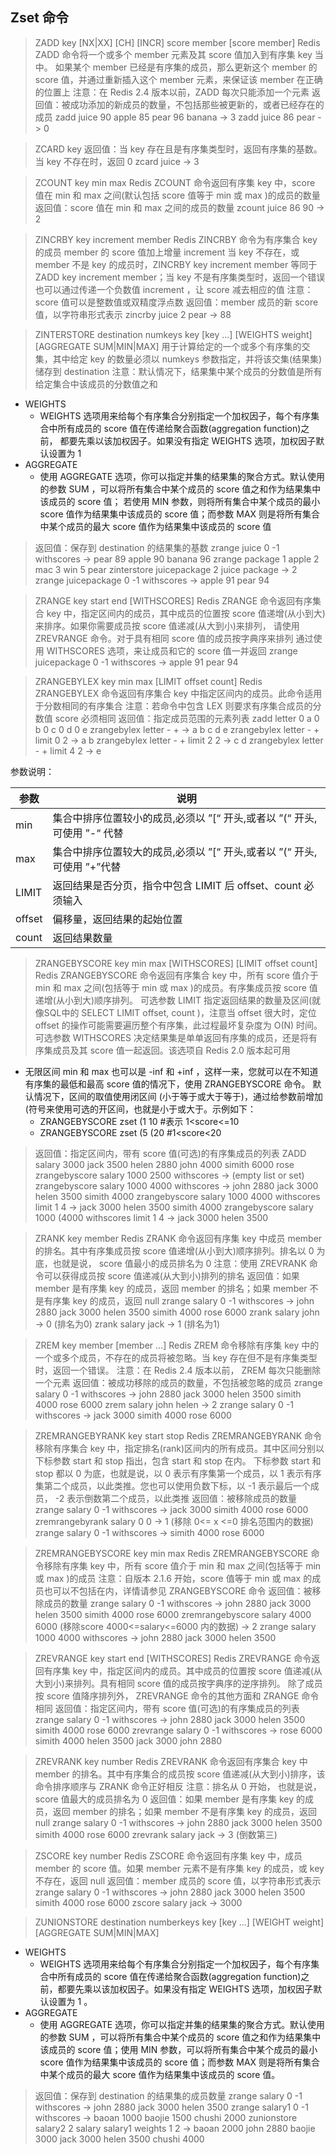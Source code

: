 ## Zset 命令

> ZADD key [NX|XX] [CH] [INCR] score member [score member]
> Redis ZADD 命令将一个或多个 member 元素及其 score 值加入到有序集 key 当中。
> 如果某个 member 已经是有序集的成员，那么更新这个 member 的 score 值，并通过重新插入这个 member 元素，来保证该 member 在正确的位置上
> 注意：在 Redis 2.4 版本以前，ZADD 每次只能添加一个元素
> 返回值：被成功添加的新成员的数量，不包括那些被更新的，或者已经存在的成员
> zadd juice 90 apple 85 pear 96 banana -> 3
> zadd juice 86 pear -> 0

> ZCARD key
> 返回值：当 key 存在且是有序集类型时，返回有序集的基数。当 key 不存在时，返回 0
> zcard juice -> 3

> ZCOUNT key min max
> Redis ZCOUNT 命令返回有序集 key 中，score 值在 min 和 max 之间(默认包括 score 值等于 min 或 max )的成员的数量
> 返回值：score 值在 min 和 max 之间的成员的数量
> zcount juice 86 90 -> 2

> ZINCRBY key increment member
> Redis ZINCRBY 命令为有序集合 key 的成员 member 的 score 值加上增量 increment
> 当 key 不存在，或 member 不是 key 的成员时，ZINCRBY key increment member 等同于 ZADD key increment member；当 key 不是有序集类型时，返回一个错误
> 也可以通过传递一个负数值 increment ，让 score 减去相应的值
> 注意：score 值可以是整数值或双精度浮点数
> 返回值：member 成员的新 score 值，以字符串形式表示
> zincrby juice 2 pear -> 88

> ZINTERSTORE destination numkeys key [key ...] [WEIGHTS weight] [AGGREGATE SUM|MIN|MAX]
> 用于计算给定的一个或多个有序集的交集，其中给定 key 的数量必须以 numkeys 参数指定，并将该交集(结果集)储存到 destination
> 注意：默认情况下，结果集中某个成员的分数值是所有给定集合中该成员的分数值之和
* WEIGHTS
    * WEIGHTS 选项用来给每个有序集合分别指定一个加权因子，每个有序集合中所有成员的 score 值在传递给聚合函数(aggregation function)之前，
      都要先乘以该加权因子。如果没有指定 WEIGHTS 选项，加权因子默认设置为 1 
* AGGREGATE
    * 使用 AGGREGATE 选项，你可以指定并集的结果集的聚合方式。默认使用的参数 SUM ，可以将所有集合中某个成员的 score 值之和作为结果集中该成员的 score 值；
      若使用 MIN 参数，则将所有集合中某个成员的最小 score 值作为结果集中该成员的 score 值；而参数 MAX 则是将所有集合中某个成员的最大 score 值作为结果集中该成员的 score 值
> 返回值：保存到 destination 的结果集的基数
> zrange juice 0 -1 withscores -> pear 89 apple 90 banana 96
> zrange package 1 apple 2 mac 3 win 5 pear
> zinterstore juicepackage 2 juice package -> 2
> zrange juicepackage 0 -1 withscores -> apple 91 pear 94

> ZRANGE key start end [WITHSCORES]
> Redis ZRANGE 命令返回有序集合 key 中，指定区间内的成员，其中成员的位置按 score 值递增(从小到大)来排序。如果你需要成员按 score 值递减(从大到小)来排列，
> 请使用 ZREVRANGE 命令。对于具有相同 score 值的成员按字典序来排列
> 通过使用 WITHSCORES 选项，来让成员和它的 score 值一并返回
> zrange juicepackage 0 -1 withscores -> apple 91 pear 94

> ZRANGEBYLEX key min max [LIMIT offset count]
> Redis ZRANGEBYLEX 命令返回有序集合 key 中指定区间内的成员。此命令适用于分数相同的有序集合
> 注意：若命令中包含 LEX 则要求有序集合成员的分数值 score 必须相同
> 返回值：指定成员范围的元素列表
> zadd letter 0 a 0 b 0 c 0 d 0 e
> zrangebylex letter - + -> a b c d e
> zrangebylex letter - + limit 0 2 -> a b
> zrangebylex letter - + limit 2 2 -> c d
> zrangebylex letter - + limit 4 2 -> e

参数说明：

| 参数 | 说明 |
| --- | --- |
| min | 集合中排序位置较小的成员,必须以 ”[“ 开头,或者以 ”(“ 开头,可使用 ”-“ 代替 |
| max | 集合中排序位置较大的成员,必须以 ”[“ 开头,或者以 ”(“ 开头,可使用 ”+”代替 |
| LIMIT | 返回结果是否分页，指令中包含 LIMIT 后 offset、count 必须输入 |
| offset | 偏移量，返回结果的起始位置 |
| count | 返回结果数量 |

> ZRANGEBYSCORE key min max [WITHSCORES] [LIMIT offset count]
> Redis ZRANGEBYSCORE 命令返回有序集合 key 中，所有 score 值介于 min 和 max 之间(包括等于 min 或 max )的成员。有序集成员按 score 值递增(从小到大)顺序排列。
> 可选参数 LIMIT 指定返回结果的数量及区间(就像SQL中的 SELECT LIMIT offset, count )，注意当 offset 很大时，定位 offset 的操作可能需要遍历整个有序集，此过程最坏复杂度为 O(N) 时间。
> 可选参数 WITHSCORES 决定结果集是单单返回有序集的成员，还是将有序集成员及其 score 值一起返回。该选项自 Redis 2.0 版本起可用
* 无限区间
min 和 max 也可以是 -inf 和 +inf ，这样一来，您就可以在不知道有序集的最低和最高 score 值的情况下，使用 ZRANGEBYSCORE 命令。
默认情况下，区间的取值使用闭区间 (小于等于或大于等于)，通过给参数前增加(符号来使用可选的开区间，也就是小于或大于。示例如下：
    * ZRANGEBYSCORE zset (1 10    #表示 1<score<=10
    * ZRANGEBYSCORE zset (5 (20  #1<score<20
> 返回值：指定区间内，带有 score 值(可选)的有序集成员的列表
> ZADD salary 3000 jack 3500 helen 2880 john 4000 simith 6000 rose
> zrangebyscore salary 1000 2500 withscores -> (empty list or set)
> zrangebyscore salary 1000 4000 withscores -> john 2880 jack 3000 helen 3500 simith 4000
> zrangebyscore salary 1000 4000 withscores limit 1 4 -> jack 3000 helen 3500 simith 4000
> zrangebyscore salary 1000 (4000 withscores limit 1 4 -> jack 3000 helen 3500

> ZRANK key member
> Redis ZRANK 命令返回有序集 key 中成员 member 的排名。其中有序集成员按 score 值递增(从小到大)顺序排列。排名以 0 为底，也就是说， score 值最小的成员排名为 0 
> 注意：使用 ZREVRANK 命令可以获得成员按 score 值递减(从大到小)排列的排名
> 返回值：如果 member 是有序集 key 的成员，返回 member 的排名；如果 member 不是有序集 key 的成员，返回 null
> zrange salary 0 -1 withscores -> john 2880 jack 3000 helen 3500 simith 4000 rose 6000
> zrank salary john -> 0 (排名为0)
> zrank salary jack -> 1 (排名为1)

> ZREM key member [member ...]
> Redis ZREM 命令移除有序集 key 中的一个或多个成员，不存在的成员将被忽略。当 key 存在但不是有序集类型时，返回一个错误。
> 注意：在 Redis 2.4 版本以前， ZREM 每次只能删除一个元素
> 返回值：被成功移除的成员的数量，不包括被忽略的成员
> zrange salary 0 -1 withscores -> john 2880 jack 3000 helen 3500 simith 4000 rose 6000
> zrem salary john helen -> 2
> zrange salary 0 -1 withscores -> jack 3000 simith 4000 rose 6000

> ZREMRANGEBYRANK key start stop
> Redis ZREMRANGEBYRANK 命令移除有序集合 key 中，指定排名(rank)区间内的所有成员。其中区间分别以下标参数 start 和 stop 指出，包含 start 和 stop 在内。
> 下标参数 start 和 stop 都以 0 为底，也就是说，以 0 表示有序集第一个成员，以 1 表示有序集第二个成员，以此类推。您也可以使用负数下标，以 -1 表示最后一个成员， -2 表示倒数第二个成员，以此类推
> 返回值：被移除成员的数量
> zrange salary 0 -1 withscores -> jack 3000 simith 4000 rose 6000
> zremrangebyrank salary 0 0 -> 1 (移除 0<= x <=0 排名范围内的数据)
> zrange salary 0 -1 withscores -> simith 4000 rose 6000

> ZREMRANGEBYSCORE key min max
> Redis ZREMRANGEBYSCORE 命令移除有序集 key 中，所有 score 值介于 min 和 max 之间(包括等于 min 或 max )的成员
> 注意：自版本 2.1.6 开始，score 值等于 min 或 max 的成员也可以不包括在内，详情请参见 ZRANGEBYSCORE 命令
> 返回值：被移除成员的数量
> zrange salary 0 -1 withscores -> john 2880 jack 3000 helen 3500 simith 4000 rose 6000
> zremrangebyscore salary 4000 6000 (移除score 4000<=salary<=6000 内的数据) -> 2
> zrange salary 1000 4000 withscores -> john 2880 jack 3000 helen 3500

> ZREVRANGE key start end [WITHSCORES]
> Redis ZREVRANGE 命令返回有序集 key 中，指定区间内的成员。其中成员的位置按 score 值递减(从大到小)来排列。具有相同 score 值的成员按字典序的逆序排列。
> 除了成员按 score 值降序排列外， ZREVRANGE 命令的其他方面和 ZRANGE 命令相同
> 返回值：指定区间内，带有 score 值(可选)的有序集成员的列表
> zrange salary 0 -1 withscores -> john 2880 jack 3000 helen 3500 simith 4000 rose 6000
> zrevrange salary 0 -1 withscores -> rose 6000 simith 4000 helen 3500 jack 3000 john 2880

> ZREVRANK key number
> Redis ZREVRANK 命令返回有序集合 key 中 member 的排名。其中有序集合的成员按 score 值递减(从大到小)排序，该命令排序顺序与 ZRANK 命令正好相反
> 注意：排名从 0 开始， 也就是说，score 值最大的成员排名为 0
> 返回值：如果 member 是有序集 key 的成员，返回 member 的排名；如果 member 不是有序集 key 的成员，返回 null
> zrange salary 0 -1 withscores -> john 2880 jack 3000 helen 3500 simith 4000 rose 6000
> zrevrank salary jack -> 3 (倒数第三)

> ZSCORE key number
> Redis ZSCORE 命令返回有序集 key 中，成员 member 的 score 值。如果 member 元素不是有序集 key 的成员，或 key 不存在，返回 null
> 返回值：member 成员的 score 值，以字符串形式表示
> zrange salary 0 -1 withscores -> john 2880 jack 3000 helen 3500 simith 4000 rose 6000
> zscore  salary jack -> 3000

> ZUNIONSTORE destination numberkeys key [key ...] [WEIGHT weight] [AGGREGATE SUM|MIN|MAX]
* WEIGHTS
    * WEIGHTS 选项用来给每个有序集合分别指定一个加权因子，每个有序集合中所有成员的 score 值在传递给聚合函数(aggregation function)之前，都要先乘以该加权因子。如果没有指定 WEIGHTS 选项，加权因子默认设置为 1 。
* AGGREGATE 
    * 使用 AGGREGATE 选项，你可以指定并集的结果集的聚合方式。默认使用的参数 SUM ，可以将所有集合中某个成员的 score 值之和作为结果集中该成员的 score 值；使用 MIN 参数，可以将所有集合中某个成员的最小 score 值作为结果集中该成员的 score 值；而参数 MAX 则是将所有集合中某个成员的最大 score 值作为结果集中该成员的 score 值。
> 返回值：保存到 destination 的结果集的成员数量
> zrange salary 0 -1 withscores -> john 2880 jack 3000 helen 3500
> zrange salary1 0 -1 withscores -> baoan 1000 baojie 1500 chushi 2000
> zunionstore salary2 2 salary salary1 weights 1 2 -> baoan 2000 john 2880 baojie 3000 jack 3000 helen 3500 chushi 4000